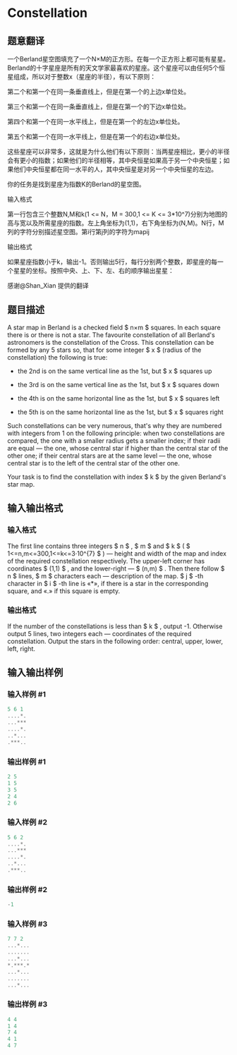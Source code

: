 # Constellation

## 题意翻译

一个Berland星空图填充了一个N×M的正方形。在每一个正方形上都可能有星星。Berland的十字星座是所有的天文学家最喜欢的星座。这个星座可以由任何5个恒星组成，所以对于整数x（星座的半径），有以下原则：

第二个和第一个在同一条垂直线上，但是在第一个的上边x单位处。

第三个和第一个在同一条垂直线上，但是在第一个的下边x单位处。

第四个和第一个在同一水平线上，但是在第一个的左边x单位处。

第五个和第一个在同一水平线上，但是在第一个的右边x单位处。

这些星座可以非常多，这就是为什么他们有以下原则：当两星座相比，更小的半径会有更小的指数；如果他们的半径相等，其中央恒星如果高于另一个中央恒星；如果他们中央恒星都在同一水平的人，其中央恒星是对另一个中央恒星的左边。

你的任务是找到星座为指数K的Berland的星空图。

输入格式

第一行包含三个整数N,M和k(1 <= N，M = 300,1 <= K <= 3*10^7)分别为地图的高与宽以及所需星座的指数。左上角坐标为(1,1)，右下角坐标为(N,M)。N行，M列的字符分别描述星空图。第i行第j列的字符为mapij

输出格式

如果星座指数小于k，输出-1。否则输出5行，每行分别两个整数，即星座的每一个星星的坐标。按照中央、上、下、左、右的顺序输出星星：

感谢@Shan_Xian 提供的翻译

## 题目描述

A star map in Berland is a checked field $ n×m $ squares. In each square there is or there is not a star. The favourite constellation of all Berland's astronomers is the constellation of the Cross. This constellation can be formed by any 5 stars so, that for some integer $ x $ (radius of the constellation) the following is true:

- the 2nd is on the same vertical line as the 1st, but $ x $ squares up

- the 3rd is on the same vertical line as the 1st, but $ x $ squares down

- the 4th is on the same horizontal line as the 1st, but $ x $ squares left

- the 5th is on the same horizontal line as the 1st, but $ x $ squares right

Such constellations can be very numerous, that's why they are numbered with integers from 1 on the following principle: when two constellations are compared, the one with a smaller radius gets a smaller index; if their radii are equal — the one, whose central star if higher than the central star of the other one; if their central stars are at the same level — the one, whose central star is to the left of the central star of the other one.

Your task is to find the constellation with index $ k $ by the given Berland's star map.

## 输入输出格式

### 输入格式

The first line contains three integers $ n $ , $ m $ and $ k $ ( $ 1<=n,m<=300,1<=k<=3·10^{7} $ ) — height and width of the map and index of the required constellation respectively. The upper-left corner has coordinates $ (1,1) $ , and the lower-right — $ (n,m) $ . Then there follow $ n $ lines, $ m $ characters each — description of the map. $ j $ -th character in $ i $ -th line is «\*», if there is a star in the corresponding square, and «.» if this square is empty.

### 输出格式

If the number of the constellations is less than $ k $ , output -1. Otherwise output 5 lines, two integers each — coordinates of the required constellation. Output the stars in the following order: central, upper, lower, left, right.

## 输入输出样例

### 输入样例 #1

```cpp
5 6 1
....*.
...***
....*.
..*...
.***..

```
### 输出样例 #1

```cpp
2 5
1 5
3 5
2 4
2 6

```
### 输入样例 #2

```cpp
5 6 2
....*.
...***
....*.
..*...
.***..

```
### 输出样例 #2

```cpp
-1

```
### 输入样例 #3

```cpp
7 7 2
...*...
.......
...*...
*.***.*
...*...
.......
...*...

```
### 输出样例 #3

```cpp
4 4
1 4
7 4
4 1
4 7

```
